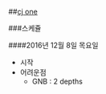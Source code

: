##[cj one](https://sseom.github.io/suns/cjone/)

###스케쥴

####2016년 12월 8일 목요일
- 시작
- 어려운점
    + GNB : 2 depths